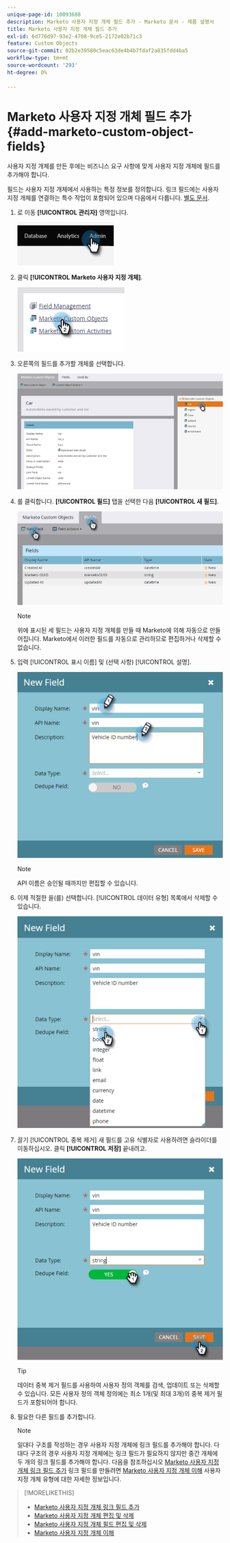 ```yaml
---
unique-page-id: 10093688
description: Marketo 사용자 지정 개체 필드 추가 - Marketo 문서 - 제품 설명서
title: Marketo 사용자 지정 개체 필드 추가
exl-id: 6d776d97-93e2-4708-9ce5-2172e02b71c3
feature: Custom Objects
source-git-commit: 02b2e39580c5eac63de4b4b7fdaf2a835fdd4ba5
workflow-type: tm+mt
source-wordcount: '293'
ht-degree: 0%

---
```


# Marketo 사용자 지정 개체 필드 추가 {#add-marketo-custom-object-fields}

사용자 지정 개체를 만든 후에는 비즈니스 요구 사항에 맞게 사용자 지정 개체에 필드를 추가해야 합니다.

필드는 사용자 지정 개체에서 사용하는 특정 정보를 정의합니다. 링크 필드에는 사용자 지정 개체를 연결하는 특수 작업이 포함되어 있으며 다음에서 다룹니다. [별도 문서](/help/marketo/product-docs/administration/marketo-custom-objects/add-marketo-custom-object-link-fields.md).

1. 로 이동 **[!UICONTROL 관리자]** 영역입니다.

   ![](assets/add-marketo-custom-object-fields-1.png)

1. 클릭 **[!UICONTROL Marketo 사용자 지정 개체]**.

   ![](assets/add-marketo-custom-object-fields-2.png)

1. 오른쪽의 필드를 추가할 개체를 선택합니다.

   ![](assets/add-marketo-custom-object-fields-3.png)

1. 를 클릭합니다. **[!UICONTROL 필드]** 탭을 선택한 다음 **[!UICONTROL 새 필드]**.

   ![](assets/add-marketo-custom-object-fields-4.png)

   >[!NOTE]
   >
   >위에 표시된 세 필드는 사용자 지정 개체를 만들 때 Marketo에 의해 자동으로 만들어집니다. Marketo에서 이러한 필드를 자동으로 관리하므로 편집하거나 삭제할 수 없습니다.

1. 입력 [!UICONTROL 표시 이름] 및 (선택 사항) [!UICONTROL 설명].

   ![](assets/add-marketo-custom-object-fields-5.png)

   >[!NOTE]
   >
   >API 이름은 승인될 때까지만 편집할 수 있습니다.

1. 이제 적절한 을(를) 선택합니다. [!UICONTROL 데이터 유형] 목록에서 삭제할 수 있습니다.

   ![](assets/add-marketo-custom-object-fields-6.png)

1. 끌기 [!UICONTROL 중복 제거] 새 필드를 고유 식별자로 사용하려면 슬라이더를 이동하십시오. 클릭 **[!UICONTROL 저장]** 끝내려고.

   ![](assets/add-marketo-custom-object-fields-7.png)

   >[!TIP]
   >
   >데이터 중복 제거 필드를 사용하여 사용자 정의 객체를 검색, 업데이트 또는 삭제할 수 있습니다. 모든 사용자 정의 객체 정의에는 최소 1개(및 최대 3개)의 중복 제거 필드가 포함되어야 합니다.

1. 필요한 다른 필드를 추가합니다.

   >[!NOTE]
   >
   >일대다 구조를 작성하는 경우 사용자 지정 개체에 링크 필드를 추가해야 합니다. 다대다 구조의 경우 사용자 지정 개체에는 링크 필드가 필요하지 않지만 중간 개체에 두 개의 링크 필드를 추가해야 합니다. 다음을 참조하십시오 [Marketo 사용자 지정 개체 링크 필드 추가](/help/marketo/product-docs/administration/marketo-custom-objects/add-marketo-custom-object-fields.md) 링크 필드를 만들려면 [Marketo 사용자 지정 개체 이해](/help/marketo/product-docs/administration/marketo-custom-objects/understanding-marketo-custom-objects.md) 사용자 지정 개체 유형에 대한 자세한 정보입니다.

>[!MORELIKETHIS]
>
>* [Marketo 사용자 지정 개체 링크 필드 추가](/help/marketo/product-docs/administration/marketo-custom-objects/add-marketo-custom-object-link-fields.md)
>* [Marketo 사용자 지정 개체 편집 및 삭제](/help/marketo/product-docs/administration/marketo-custom-objects/edit-and-delete-a-marketo-custom-object.md)
>* [Marketo 사용자 지정 개체 필드 편집 및 삭제](/help/marketo/product-docs/administration/marketo-custom-objects/edit-and-delete-marketo-custom-object-fields.md)
>* [Marketo 사용자 지정 개체 이해](/help/marketo/product-docs/administration/marketo-custom-objects/understanding-marketo-custom-objects.md)

